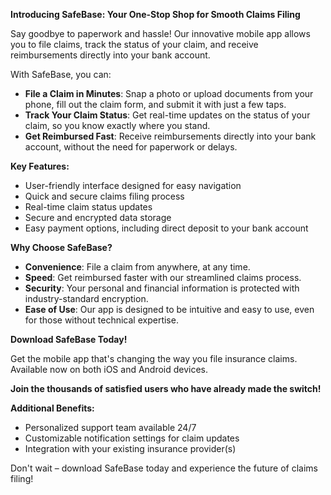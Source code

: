 **Introducing SafeBase: Your One-Stop Shop for Smooth Claims Filing**

Say goodbye to paperwork and hassle! Our innovative mobile app allows you to file claims, track the status of your claim, and receive reimbursements directly
into your bank account.

With SafeBase, you can:

- **File a Claim in Minutes**: Snap a photo or upload documents from your phone, fill out the claim form, and submit it with just a few taps.
- **Track Your Claim Status**: Get real-time updates on the status of your claim, so you know exactly where you stand.
- **Get Reimbursed Fast**: Receive reimbursements directly into your bank account, without the need for paperwork or delays.

**Key Features:**

- User-friendly interface designed for easy navigation
- Quick and secure claims filing process
- Real-time claim status updates
- Secure and encrypted data storage
- Easy payment options, including direct deposit to your bank account

**Why Choose SafeBase?**

- **Convenience**: File a claim from anywhere, at any time.
- **Speed**: Get reimbursed faster with our streamlined claims process.
- **Security**: Your personal and financial information is protected with industry-standard encryption.
- **Ease of Use**: Our app is designed to be intuitive and easy to use, even for those without technical expertise.

**Download SafeBase Today!**

Get the mobile app that's changing the way you file insurance claims. Available now on both iOS and Android devices.

**Join the thousands of satisfied users who have already made the switch!**

**Additional Benefits:**

- Personalized support team available 24/7
- Customizable notification settings for claim updates
- Integration with your existing insurance provider(s)

Don't wait – download SafeBase today and experience the future of claims filing!
